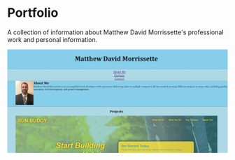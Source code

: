 # Portfolio

A collection of information about Matthew David Morrissette's professional work and personal information.

![Alt text](/Assets/Capture.JPG "Matthew David Morrissette Portfolio")